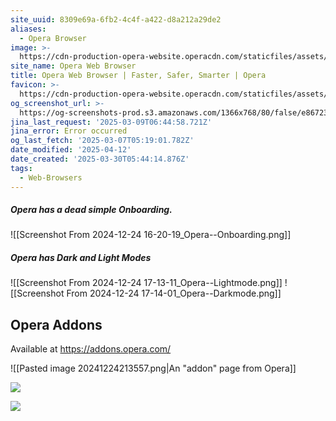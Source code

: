 ```yaml
---
site_uuid: 8309e69a-6fb2-4c4f-a422-d8a212a29de2
aliases:
  - Opera Browser
image: >-
  https://cdn-production-opera-website.operacdn.com/staticfiles/assets/images/og/og-opera-lp-home.93205b794a09.png
site_name: Opera Web Browser
title: Opera Web Browser | Faster, Safer, Smarter | Opera
favicon: >-
  https://cdn-production-opera-website.operacdn.com/staticfiles/assets/images/favicon/favicon-32x32.ddd494719bed.png
og_screenshot_url: >-
  https://og-screenshots-prod.s3.amazonaws.com/1366x768/80/false/e86723fc0a4176fdd336ac0802c453e457a05c1f857d082a340fa18de55ba253.jpeg
jina_last_request: '2025-03-09T06:44:58.721Z'
jina_error: Error occurred
og_last_fetch: '2025-03-07T05:19:01.782Z'
date_modified: '2025-04-12'
date_created: '2025-03-30T05:44:14.876Z'
tags:
  - Web-Browsers
---
```













































##### Opera has a dead simple Onboarding.
![[Screenshot From 2024-12-24 16-20-19_Opera--Onboarding.png]]
##### Opera has Dark and Light Modes
![[Screenshot From 2024-12-24 17-13-11_Opera--Lightmode.png]]
![[Screenshot From 2024-12-24 17-14-01_Opera--Darkmode.png]]
## Opera Addons
Available at https://addons.opera.com/

![[Pasted image 20241224213557.png|An "addon" page from Opera]]

![](https://i.imgur.com/XRXVVoy.png)


![](https://i.imgur.com/WueMrnY.png)
